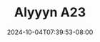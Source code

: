 --- 
title: "Alyyyn A23"
description: "nonton bokep Alyyyn A23  tele   terbaru"
date: 2024-10-04T07:39:53-08:00
file_code: "ed8helwmwpcc"
draft: false
cover: "matwzid3dd4b5tyu.jpg"
tags: ["Alyyyn", "bokep-indo", "bokep-viral", "bokep-ig"]
length: 14
fld_id: "1483006"
foldername: "Alyyyn"
categories: ["Alyyyn"]
views: 0
---